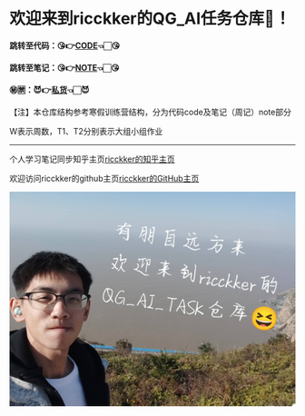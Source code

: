 # 欢迎来到ricckker的QG_AI任务仓库🥳！

**跳转至代码：😘👉[CODE](https://github.com/kingdomye/qg_ai_tasks/tree/main/code)👈🏻😘**

**跳转至笔记：😘👉[NOTE](https://github.com/kingdomye/qg_ai_tasks/tree/main/note)👈🏻😘**

**㊙️🈲：😈👉[私货](https://github.com/kingdomye/qg_ai_tasks/tree/main/私货)👈🏻😈**

【注】本仓库结构参考寒假训练营结构，分为代码code及笔记（周记）note部分

W表示周数，T1、T2分别表示大组小组作业

------

个人学习笔记同步知乎主页[ricckker的知乎主页](https://www.zhihu.com/people/c-59-82-42)

欢迎访问ricckker的github主页[ricckker的GitHub主页](https://github.com/kingdomye)

<img src="./img/0.jpg" alt="1742213630861" style="zoom:80%;" />
